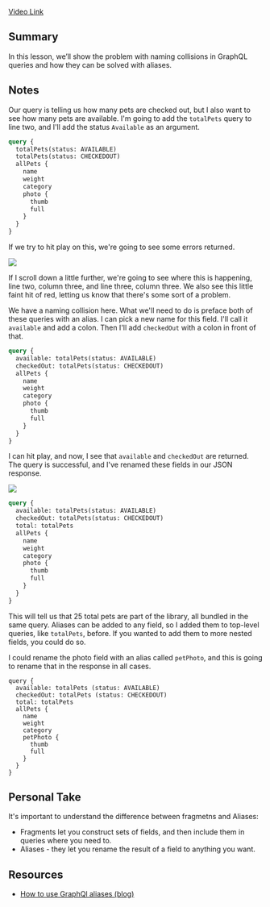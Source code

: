 [Video Link](https://egghead.io/lessons/graphql-renaming-fields-with-graphql-aliases)

## Summary

In this lesson, we’ll show the problem with naming collisions in GraphQL queries and how they can be solved with aliases.

## Notes

Our query is telling us how many pets are checked out, but I also want to see how many pets are available. I'm going to add the `totalPets` query to line two, and I'll add the status `Available` as an argument.

```graphql
query {
  totalPets(status: AVAILABLE)
  totalPets(status: CHECKEDOUT)
  allPets {
    name
    weight
    category
    photo {
      thumb
      full
    }
  }
}
```

If we try to hit play on this, we're going to see some errors returned.

![](https://res.cloudinary.com/dg3gyk0gu/image/upload/v1563555709/transcript-images/renaming-fields-with-graphql-aliases-error.png)

If I scroll down a little further, we're going to see where this is happening, line two, column three, and line three, column three. We also see this little faint hit of red, letting us know that there's some sort of a problem.

We have a naming collision here. What we'll need to do is preface both of these queries with an alias. I can pick a new name for this field. I'll call it `available` and add a colon. Then I'll add `checkedOut` with a colon in front of that.

<TimeStamp start="0:42" end="0:53">

```graphql
query {
  available: totalPets(status: AVAILABLE)
  checkedOut: totalPets(status: CHECKEDOUT)
  allPets {
    name
    weight
    category
    photo {
      thumb
      full
    }
  }
}
```

</TimeStamp>

I can hit play, and now, I see that `available` and `checkedOut` are returned. The query is successful, and I've renamed these fields in our JSON response.

![](https://res.cloudinary.com/dg3gyk0gu/image/upload/v1563555709/transcript-images/renaming-fields-with-graphql-aliases-queries-fiexed.png)


<TimeStamp start="1:00" end="1:07">

```graphql
query {
  available: totalPets(status: AVAILABLE)
  checkedOut: totalPets(status: CHECKEDOUT)
  total: totalPets
  allPets {
    name
    weight
    category
    photo {
      thumb
      full
    }
  }
}
```

</TimeStamp>

This will tell us that 25 total pets are part of the library, all bundled in the same query. Aliases can be added to any field, so I added them to top-level queries, like `totalPets`, before. If you wanted to add them to more nested fields, you could do so.

I could rename the photo field with an alias called `petPhoto`, and this is going to rename that in the response in all cases.


<TimeStamp start="1:17" end="1:20">

```
query {
  available: totalPets (status: AVAILABLE)
  checkedOut: totalPets (status: CHECKEDOUT)
  total: totalPets
  allPets {
    name
    weight
    category
    petPhoto {
      thumb
      full
    }
  }
}
```

</TimeStamp>

## Personal Take

It's important to understand the difference between fragmetns and Aliases:

- Fragments let you construct sets of fields, and then include them in queries where you need to.
- Aliases - they let you rename the result of a field to anything you want.

## Resources

- [How to use GraphQl aliases (blog)](https://atheros.ai/blog/how-to-use-graphql-aliases)

